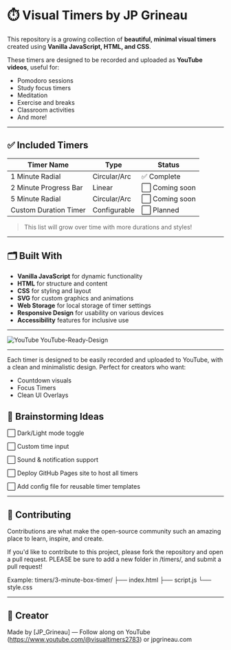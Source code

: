 # ⏱️ Visual Timers by JP Grineau
This repository is a growing collection of **beautiful, minimal visual timers** created using **Vanilla JavaScript, HTML, and CSS**.

These timers are designed to be recorded and uploaded as **YouTube videos**, useful for:
- Pomodoro sessions
- Study focus timers
- Meditation
- Exercise and breaks
- Classroom activities
- And more!

---

## ✅ Included Timers

| Timer Name           | Type           | Status     |
|----------------------|----------------|------------|
| 1 Minute Radial      | Circular/Arc   | ✅ Complete |
| 2 Minute Progress Bar| Linear         | ⬜ Coming soon |
| 5 Minute Radial      | Circular/Arc   | ⬜ Coming soon |
| Custom Duration Timer| Configurable   | ⬜ Planned |

> This list will grow over time with more durations and styles!

---

## 🗂️ Built With
- **Vanilla JavaScript** for dynamic functionality
- **HTML** for structure and content
- **CSS** for styling and layout
- **SVG** for custom graphics and animations
- **Web Storage** for local storage of timer settings
- **Responsive Design** for usability on various devices
- **Accessibility** features for inclusive use

---

![YouTube](https://www.youtube.com/@visualtimers2783 "YouTube-Ready-Design")
YouTube-Ready-Design

------------------------
Each timer is designed to be easily recorded and uploaded to YouTube, with a clean and minimalistic design. Perfect for creators who want:
- Countdown visuals
- Focus Timers
- Clean UI Overlays


## 🧠 Brainstorming Ideas
⬜ Dark/Light mode toggle

⬜ Custom time input

⬜ Sound & notification support

⬜ Deploy GitHub Pages site to host all timers

⬜ Add config file for reusable timer templates


---


## 🤝 Contributing
Contributions are what make the open-source community such an amazing place to learn, inspire, and create.

If you'd like to contribute to this project, please fork the repository and open a pull request. PLEASE be sure to add a new folder in /timers/, and submit a pull request!

Example:
timers/3-minute-box-timer/
├── index.html
├── script.js
└── style.css

---

## 🎉 Creator
Made by [JP_Grineau] — Follow along on YouTube (https://www.youtube.com/@visualtimers2783) or jpgrineau.com